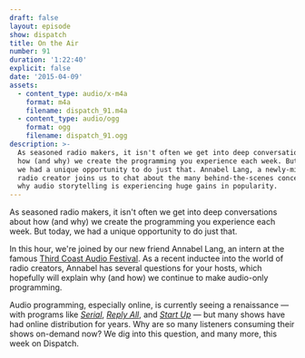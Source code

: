 ```yaml
---
draft: false
layout: episode
show: dispatch
title: On the Air
number: 91
duration: '1:22:40'
explicit: false
date: '2015-04-09'
assets:
  - content_type: audio/x-m4a
    format: m4a
    filename: dispatch_91.m4a
  - content_type: audio/ogg
    format: ogg
    filename: dispatch_91.ogg
description: >-
  As seasoned radio makers, it isn't often we get into deep conversations about
  how (and why) we create the programming you experience each week. But today,
  we had a unique opportunity to do just that. Annabel Lang, a newly-minted
  radio creator joins us to chat about the many behind-the-scenes concerns, and
  why audio storytelling is experiencing huge gains in popularity.
---
```

As seasoned radio makers, it isn't often we get into deep conversations about how (and why) we create the programming you experience each week. But today, we had a unique opportunity to do just that. 

In this hour, we're joined by our new friend Annabel Lang, an intern at the famous [Third Coast Audio Festival](http://www.thirdcoastfestival.org/). As a recent inductee into the world of radio creators, Annabel has several questions for your hosts, which hopefully will explain why (and how) we continue to make audio-only programming.

Audio programming, especially online, is currently seeing a renaissance &mdash; with programs like *[Serial](http://serialpodcast.org/)*, *[Reply All](http://gimletmedia.com/show/reply-all/)*, and *[Start Up](http://gimletmedia.com/show/startup/)* &mdash; but many shows have had online distribution for years. Why are so many listeners consuming their shows on-demand now? We dig into this question, and many more, this week on Dispatch. 


